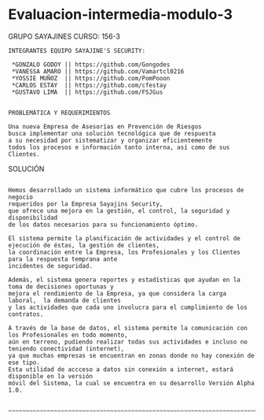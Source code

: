 # Evaluacion-intermedia-modulo-3


GRUPO SAYAJINES
CURSO: 156-3
~~~~~~~~~~~~~~~~~~~~~~~~~~~~~~~~~~~~~~~~~~~~~~~~~~~~~~~~~~~~~~~~~~~~~~~~~
INTEGRANTES EQUIPO SAYAJINE'S SECURITY:

 *GONZALO GODOY || https://github.com/Gongodes
 *VANESSA AMARO || https://github.com/Vamartcl0216
 *YOSSIE MUÑOZ  || https://github.com/PomPooon
 *CARLOS ESTAY  || https://github.com/cfestay
 *GUSTAVO LIMA  || https://github.com/FSJGus


PROBLEMÁTICA Y REQUERIMIENTOS

Una nueva Empresa de Asesorías en Prevención de Riesgos 
busca implementar una solución tecnológica que de respuesta 
a su necesidad por sistematizar y organizar eficientemente 
todos los procesos e información tanto interna, así como de sus Clientes.
~~~~~~~~~~~~~~~~~~~~~~~~~~~~~~~~~~~~~~~~~~~~~~~~~~~~~~~~~~~~~~~~~~~~~~~~~~~
SOLUCIÓN
~~~~~~~~~~~~~~~~~~~~~~~~~~~~~~~~~~~~~~~~~~~~~~~~~~~~~~~~~~~~~~~~~~~~~~~~~~~~

Hemos desarrollado un sistema informático que cubre los procesos de negocio 
requeridos por la Empresa Sayajins Security,
que ofrece una mejora en la gestión, el control, la seguridad y disponibilidad
de los datos necesarios para su funcionamiento óptimo.  

El sistema permite la planificación de actividades y el control de ejecución de éstas, la gestión de clientes, 
la coordinación entre la Empresa, los Profesionales y los Clientes para la respuesta temprana ante 
incidentes de seguridad. 

Además, el sistema genera reportes y estadísticas que ayudan en la toma de decisiones oportunas y
mejora el rendimiento de la Empresa, ya que considera la carga laboral,  la demanda de clientes 
y las actividades que cada uno involucra para el cumplimiento de los contratos.
 
A través de la base de datos, el sistema permite la comunicación con los Profesionales en todo momento, 
aún en terreno, pudiendo realizar todas sus actividades e incluso no teniendo conectividad (internet), 
ya que muchas empresas se encuentran en zonas donde no hay conexión de ese tipo. 
Esta utilidad de accceso a datos sin conexión a internet, estará disponible en la versión 
móvil del Sistema, la cual se encuentra en su desarrollo Versión Alpha 1.0.


~~~~~~~~~~~~~~~~~~~~~~~~~~~~~~~~~~~~~~~~~~~~~~~~~~~~~~~~~~~~~~~~~~~~~~~~~
